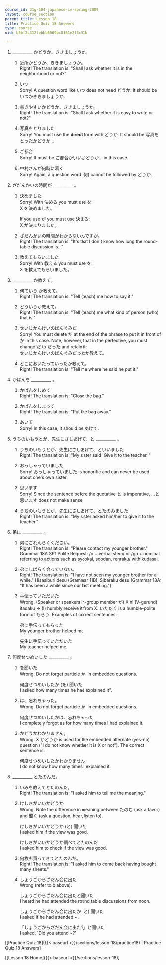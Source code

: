 ```yaml
---
course_id: 21g-504-japanese-iv-spring-2009
layout: course_section
parent_title: Lesson 18
title: Practice Quiz 18 Answers
type: course
uid: b5bf2c312febbb5509bc8161e2f3c51b

---
```


1.  \_\_\_\_\_\_\_\_\_\_ かどうか、ききましょうか。
    
    1.  近所かどうか、ききましょうか。  
        Right! The translation is: "Shall I ask whether it is in the neighborhood or not?"
        
    2.  いつ  
        Sorry! A question word like いつ does not need どうか. It should be いつかききましょうか.
        
    3.  書きやすいかどうか、ききましょうか。  
        Right! The translation is: "Shall I ask whether it is easy to write or not?"
        
    4.  写真をとりました  
        Sorry! You must use the **direct** form with どうか. It should be 写真をとったかどうか…
        
    5.  ご都合  
        Sorry! It must be ご都合がいいかどうか… in this case.
        
    6.  中村さんが何時に着く  
        Sorry! Again, a question word (何) cannot be followed by どうか.
        
2.  ざだんかいの時間が \_\_\_\_\_\_\_\_\_\_ 。
    
    1.  決めました  
        Sorry! With 決める you must use を:  
        X を決めました。
        
        If you use が you must use 決まる:  
        X が決まりました。
        
    2.  ざだんかいの時間がわからないんですが。  
        Right! The translation is: "It's that I don't know how long the round-table discussion is..."
        
    3.  教えてもらいました  
        Sorry! With 教える you must use を:  
        X を教えてもらいました。
        
3.  \_\_\_\_\_\_\_\_\_\_ か教えて。
    
    1.  何ていう か教えて。  
        Right! The translation is: "Tell (teach) me how to say it."
        
    2.  どういうか教えて。  
        Right! The translation is: "Tell (teach) me what kind of person (who) that is."
        
    3.  せいじかんけいのばんぐみだ  
        Sorry! You must delete だ at the end of the phrase to put it in front of か in this case. Note, however, that in the perfective, you must change だ to だった and retain it:  
        せいじかんけいのばんぐみだったか教えて。
        
    4.  どこにおいたっていったか教えて。  
        Right! The translation is: "Tell me where he said he put it."
        
4.  かばんを \_\_\_\_\_\_\_\_\_\_ 。
    
    1.  かばんをしめて  
        Right! The translation is: "Close the bag."
        
    2.  かばんをしまって  
        Right! The translation is: "Put the bag away."
        
    3.  あいて  
        Sorry! In this case, it should be あけて.
        
5.  うちのいもうとが、先生にさしあげて、と \_\_\_\_\_\_\_\_\_\_ 。
    
    1.  うちのいもうとが、先生にさしあげて、といいました  
        Right! The translation is: "My sister said &grave;Give it to the teacher.'"
        
    2.  おっしゃっていました  
        Sorry! おっしゃっていました is honorific and can never be used about one's own sister.
        
    3.  思います  
        Sorry! Since the sentence before the quotative と is imperative, …と思います does not make sense.
        
    4.  うちのいもうとが、先生にさしあげて、とたのみました  
        Right! The translation is: "My sister asked him/her to give it to the teacher."
        
6.  弟に \_\_\_\_\_\_\_\_\_\_ 。
    
    1.  弟にごれんらくください。  
        Right! The translation is: "Please contact my younger brother." Grammar 18A SP1 Polite Request: /o + verbal stem/ or /go + nominal referring to actions such as syookai, soodan, renraku/ with kudasai.
        
    2.  弟にしばらく会っていない。  
        Right! The translation is: "I have not seen my younger brother for a while." Hisasiburi desu (Grammar 11B), Sibaraku desu (Grammar 18A: "It has been a while since our last meeting.").
        
    3.  手伝っていただいた  
        Wrong. (Speaker or speakers in-group member が) X ni (V-gerund) itadaku → (I) humbly receive it from X. いただく is a humble-polite form of もらう. Examples of correct sentences:
        
        弟に手伝ってもらった  
        My younger brother helped me.
        
        先生に手伝っていただいた  
        My teacher helped me.
        
7.  何度せつめいした \_\_\_\_\_\_\_\_\_\_ 。
    
    1.  を聞いた  
        Wrong. Do not forget particle か  in embedded questions.
        
        何度せつめいしたか (を) 聞いた  
        I asked how many times he had explained it".
        
    2.  は、忘れちゃった。  
        Wrong. Do not forget particle か  in embedded questions.
        
        何度せつめいしたかは、忘れちゃった  
        I completely forgot as for how many times I had explained it.
        
    3.  かどうかわかりません。  
        Wrong. X かどうか is used for the embedded alternate (yes-no) question ("I do not know whether it is X or not"). The correct sentence is:
        
        何度せつめいしたかわかりません  
        I do not know how many times I explained it.
        
8.  \_\_\_\_\_\_\_\_\_\_ とたのんだ。
    
    1.  いみを教えてとたのんだ。  
        Right! The translation is: "I asked him to tell me the meaning."
        
    2.  けしきがいいかどうか  
        Wrong. Note the difference in meaning between たのむ (ask a favor) and 聞く (ask a question, hear, listen to).
        
        けしきがいいかどうか (と) 聞いた  
        I asked him if the view was good.
        
        けしきがいいかどうか調べてとたのんだ  
        I asked him to check if the view was good.
        
    3.  何枚も買ってきてとたのんだ。  
        Right! The translation is: "I asked him to come back having bought many sheets."
        
    4.  しょうごからざだん会に出た  
        Wrong (refer to b above).
        
        しょうごからざだん会に出たと聞いた  
        I heard he had attended the round table discussions from noon.
        
        しょうごからざだん会に出たか (と) 聞いた   
        I asked if he had attended ~.
        
        「しょうごからざだん会に出た?」と聞いた   
        I asked, &grave;Did you attend ~?'
        

\[[Practice Quiz 18]({{< baseurl >}}/sections/lesson-18/practice18) | Practice Quiz 18 Answers\]

\[[Lesson 18 Home]({{< baseurl >}}/sections/lesson-18)\]
